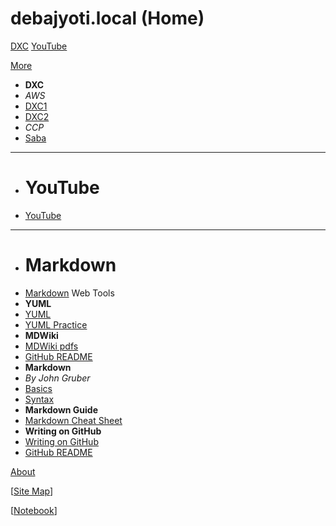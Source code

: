 # debajyoti.local (Home)

[DXC](./content/dxc/#!index.md)
[YouTube](./content/yt/#!index.md)

[More]()

* **DXC**
* *AWS*
* [DXC1](dxc.md)
* [DXC2](dxc.md)
* *CCP*
* [Saba](saba.md)
- - -
* # YouTube
* [YouTube](./content/yt/#!index.md)
- - -
* # Markdown
* [Markdown](http://debajyoti.local:80/md/)
Web Tools
* **YUML**
* [YUML](/web_tools/yuml/yuml_reference.md)
* [YUML Practice](/web_tools/yuml/yuml_practice.md)
* **MDWiki**
* [MDWiki pdfs](/web_tools/md/)
* [GitHub README](README.md)
* **Markdown**
* *By John Gruber*
* [Basics](https://daringfireball.net/projects/markdown/basics)
* [Syntax](https://daringfireball.net/projects/markdown/syntax)
* **Markdown Guide**
* [Markdown Cheat Sheet](https://www.markdownguide.org/cheat-sheet/)
* **Writing on GitHub**
* [Writing on GitHub](https://docs.github.com/en/github/writing-on-github)
* [GitHub README](README.md)

[About](./content/about.md)

[<a href="./content/site_map.html">Site Map</a>]

[<a href="./TiddlyWiki__Notebook/TiddlyWiki__Notebook.html">Notebook</a>]